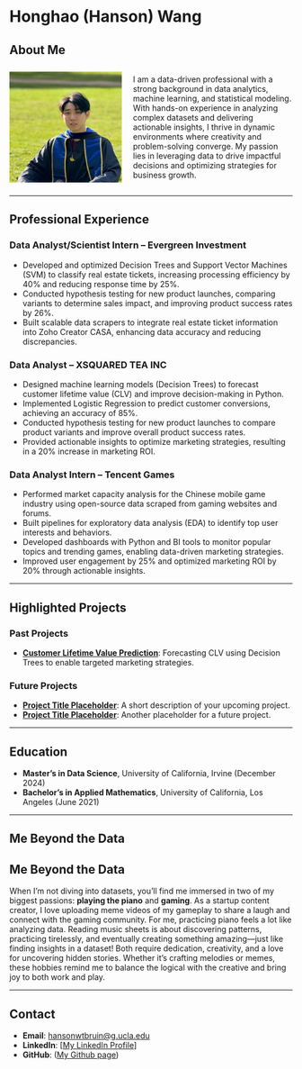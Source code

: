 # **Honghao (Hanson) Wang**

## **About Me**
<div style="display: flex; align-items: center;">
  <img src="img/Profile_Pic.png" alt="Profile Picture" width="200" style="margin-right: 20px;">
  <p>
    I am a data-driven professional with a strong background in data analytics, machine learning, and statistical modeling. With hands-on experience in analyzing complex datasets and delivering actionable insights, I thrive in dynamic environments where creativity and problem-solving converge. My passion lies in leveraging data to drive impactful decisions and optimizing strategies for business growth.
  </p>
</div>

---

## **Professional Experience**

### **Data Analyst/Scientist Intern – Evergreen Investment**
- Developed and optimized Decision Trees and Support Vector Machines (SVM) to classify real estate tickets, increasing processing efficiency by 40% and reducing response time by 25%.
- Conducted hypothesis testing for new product launches, comparing variants to determine sales impact, and improving product success rates by 26%.
- Built scalable data scrapers to integrate real estate ticket information into Zoho Creator CASA, enhancing data accuracy and reducing discrepancies.

### **Data Analyst – XSQUARED TEA INC**
- Designed machine learning models (Decision Trees) to forecast customer lifetime value (CLV) and improve decision-making in Python.
- Implemented Logistic Regression to predict customer conversions, achieving an accuracy of 85%.
- Conducted hypothesis testing for new product launches to compare product variants and improve overall product success rates.
- Provided actionable insights to optimize marketing strategies, resulting in a 20% increase in marketing ROI.

### **Data Analyst Intern – Tencent Games**
- Performed market capacity analysis for the Chinese mobile game industry using open-source data scraped from gaming websites and forums.
- Built pipelines for exploratory data analysis (EDA) to identify top user interests and behaviors.
- Developed dashboards with Python and BI tools to monitor popular topics and trending games, enabling data-driven marketing strategies.
- Improved user engagement by 25% and optimized marketing ROI by 20% through actionable insights.

---


## **Highlighted Projects**
### **Past Projects**
- [**Customer Lifetime Value Prediction**](#): Forecasting CLV using Decision Trees to enable targeted marketing strategies.

### **Future Projects**
- [**Project Title Placeholder**](#): A short description of your upcoming project.
- [**Project Title Placeholder**](#): Another placeholder for a future project.

---

## **Education**
- **Master’s in Data Science**, University of California, Irvine (December 2024)
- **Bachelor’s in Applied Mathematics**, University of California, Los Angeles (June 2021)

---
## **Me Beyond the Data**
## **Me Beyond the Data**

When I’m not diving into datasets, you’ll find me immersed in two of my biggest passions: **playing the piano** and **gaming**. As a startup content creator, I love uploading meme videos of my gameplay to share a laugh and connect with the gaming community.
For me, practicing piano feels a lot like analyzing data. Reading music sheets is about discovering patterns, practicing tirelessly, and eventually creating something amazing—just like finding insights in a dataset! Both require dedication, creativity, and a love for uncovering hidden stories.
Whether it’s crafting melodies or memes, these hobbies remind me to balance the logical with the creative and bring joy to both work and play.

---

## **Contact**
- **Email**: [hansonwtbruin@g.ucla.edu](mailto:hansonwtbruin@g.ucla.edu)
- **LinkedIn**: [[My LinkedIn Profile](https://www.linkedin.com/in/honghao-hanson-wang-9b6a701a3/)]
- **GitHub**: ([My Github page](https://github.com/Hanson038))
